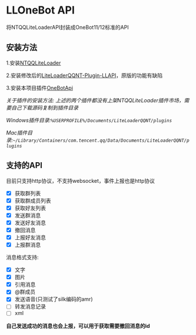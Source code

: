 # LLOneBot API

将NTQQLiteLoaderAPI封装成OneBot11/12标准的API

## 安装方法

1.安装[NTQQLiteLoader](https://github.com/LiteLoaderQQNT/LiteLoaderQQNT)

2.安装修改后的[LiteLoaderQQNT-Plugin-LLAPI](https://github.com/linyuchen/LiteLoaderQQNT-Plugin-LLAPI)，原版的功能有缺陷

3.安装本项目插件[OneBotApi](https://github.com/linyuchen/LiteLoaderQQNT-OneBotApi/releases/)

*关于插件的安装方法: 上述的两个插件都没有上架NTQQLiteLoader插件市场，需要自己下载源码复制到插件目录*

*Windows插件目录:`%USERPROFILE%/Documents/LiteLoaderQQNT/plugins`*

*Mac插件目录:`~/Library/Containers/com.tencent.qq/Data/Documents/LiteLoaderQQNT/plugins`*

## 支持的API

目前只支持http协议，不支持websocket，事件上报也是http协议

- [x] 获取群列表
- [x] 获取群成员列表
- [x] 获取好友列表
- [x] 发送群消息
- [x] 发送好友消息
- [x] 撤回消息
- [x] 上报好友消息
- [x] 上报群消息

消息格式支持:
- [x] 文字
- [x] 图片
- [x] 引用消息
- [x] @群成员
- [x] 发送语音(只测试了silk编码的amr)
- [ ] 转发消息记录
- [ ] xml

**自己发送成功的消息也会上报，可以用于获取需要撤回消息的id**